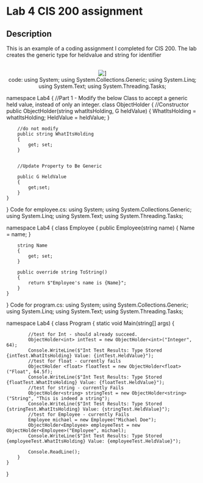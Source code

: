 <h1>Lab 4 CIS 200 assignment</h1>

<h2>Description</h2>
This is an example of a coding assignment I completed for CIS 200. The lab creates the generic type for heldvalue and string for identifier
<br />




<p align="center">
 <br/>
<img src="blob:https://imgur.com/7a879d9d-6c45-4385-be51-6dcd72b549c6" alt="]"/>


<br/>
code: 
using System;
using System.Collections.Generic;
using System.Linq;
using System.Text;
using System.Threading.Tasks;

namespace Lab4
{
    //Part 1 - Modify the below Class to accept a generic held value, instead of only an integer. 
    class ObjectHolder<G>
    {
        //Constructor
        public ObjectHolder(string whatItsHolding, G heldValue)
        {
            WhatItsHolding = whatItsHolding;
            HeldValue = heldValue;
        }



        //do not modify
        public string WhatItsHolding
        {
            get; set;
        }


        //Update Property to Be Generic

        public G HeldValue
        {
            get;set;
        }
    }
}
Code for employee.cs:
using System;
using System.Collections.Generic;
using System.Linq;
using System.Text;
using System.Threading.Tasks;

namespace Lab4
{
    class Employee
    {
        public Employee(string name)
        {
            Name = name;
        }

        string Name
        {
            get; set;
        }

        public override string ToString()
        {
            return $"Employee's name is {Name}";
        }
    }
}
Code for program.cs:
using System;
using System.Collections.Generic;
using System.Linq;
using System.Text;
using System.Threading.Tasks;

namespace Lab4
{
    class Program
    {
        static void Main(string[] args)
        {



            //test for Int - should already succeed.
            ObjectHolder<int> intTest = new ObjectHolder<int>("Integer", 64);
            Console.WriteLine($"Int Test Results: Type Stored {intTest.WhatItsHolding} Value: {intTest.HeldValue}");
            //test for float - currently fails
            ObjectHolder <float> floatTest = new ObjectHolder<float>("Float", 64.5f);
            Console.WriteLine($"Int Test Results: Type Stored {floatTest.WhatItsHolding} Value: {floatTest.HeldValue}");
            //test for string - currently Fails
            ObjectHolder<string> stringTest = new ObjectHolder<string>("String", "This is indeed a string");
            Console.WriteLine($"Int Test Results: Type Stored {stringTest.WhatItsHolding} Value: {stringTest.HeldValue}");
            //test for Employee - currently Fails
            Employee michael = new Employee("Michael Doe");
            ObjectHolder<Employee> employeeTest = new ObjectHolder<Employee>("Employee", michael);
            Console.WriteLine($"Int Test Results: Type Stored {employeeTest.WhatItsHolding} Value: {employeeTest.HeldValue}");

            Console.ReadLine();
        }
    }
}
